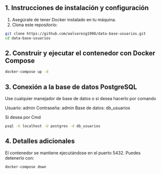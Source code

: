 ## 1. Instrucciones de instalación y configuración

1. Asegúrate de tener Docker instalado en tu máquina.
2. Clona este repositorio:

```bash
git clone https://github.com/aalvarezg1998/data-base-usuarios.git
cd data-base-usuarios
```

## 2. Construir y ejecutar el contenedor con Docker Compose

```bash
docker-compose up -d
```
## 3. Conexión a la base de datos PostgreSQL

Use cualquier manejador de base de datos o si desea hacerlo por comando

Usuario: admin
Contraseña: admin
Base de datos: db_usuarios

Si desea por Cmd
```bash
psql -h localhost -U postgres -d db_usuarios
```

## 4. Detalles adicionales

El contenedor se mantiene ejecutándose en el puerto 5432. Puedes detenerlo con:
```bash
docker-compose down
```